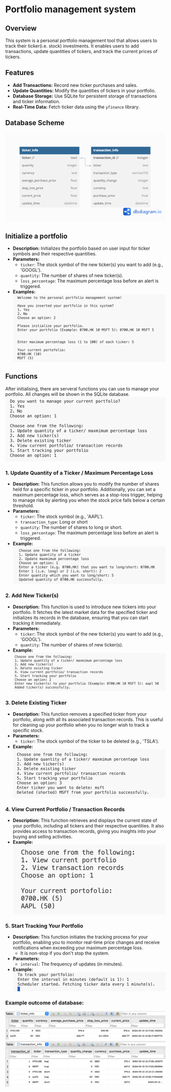 # Portfolio management system

## Overview
This system is a personal portfolio management tool that allows users to track their ticker(i.e. stock) investments. It enables users to add transactions, update quantities of tickers, and track the current prices of tickers. 

## Features
- **Add Transactions:** Record new ticker purchases and sales.
- **Update Quantities:** Modify the quantities of tickers in your portfolio.
- **Database Storage:** Use SQLite for persistent storage of transactions and ticker information.
- **Real-Time Data:** Fetch ticker data using the `yfinance` library.

## Database Scheme
![Schema](/images/schema.png)

## Initialize a portfolio
- **Description:** Initializes the portfolio based on user input for ticker symbols and their respective quantities.
- **Parameters:**
  - `ticker`: The stock symbol of the new ticker(s) you want to add (e.g., 'GOOGL').
  - `quantity`: The number of shares of new ticker(s).
  - `loss_percentage`: The maximum percentage loss before an alert is triggered.
- **Examples:**
![Initialize](/images/initial.png)

## Functions
After initialising, there are serveral functions you can use to manage your portfolio. All changes will be shown in the SQLite database.
![Functions](/images/functions.png)

### 1. Update Quantity of a Ticker / Maximum Percentage Loss
- **Description:** This function allows you to modify the number of shares held for a specific ticker in your portfolio. Additionally, you can set a maximum percentage loss, which serves as a stop-loss trigger, helping to manage risk by alerting you when the stock price falls below a certain threshold.
- **Parameters:**
  - `ticker`: The stock symbol (e.g., 'AAPL').
  - `transaction_type`: Long or short
  - `quantity`: The number of shares to long or short.
  - `loss_percentage`: The maximum percentage loss before an alert is triggered.
- **Example:**
![Update](/images/update.png)

### 2. Add New Ticker(s)
- **Description:** This function is used to introduce new tickers into your portfolio. It fetches the latest market data for the specified ticker and initializes its records in the database, ensuring that you can start tracking it immediately.
- **Parameters:**
  - `ticker`: The stock symbol of the new ticker(s) you want to add (e.g., 'GOOGL').
  - `quantity`: The number of shares of new ticker(s).
- **Example:**
![Add](/images/add.png)

### 3. Delete Existing Ticker
- **Description:** This function removes a specified ticker from your portfolio, along with all its associated transaction records. This is useful for cleaning up your portfolio when you no longer wish to track a specific stock.
- **Parameters:**
  - `ticker`: The stock symbol of the ticker to be deleted (e.g., 'TSLA').
- **Example:**
![Delete](/images/delete.png)

### 4. View Current Portfolio / Transaction Records
- **Description:** This function retrieves and displays the current state of your portfolio, including all tickers and their respective quantities. It also provides access to transaction records, giving you insights into your buying and selling activities.
- **Example:**
![view](/images/view.png)

### 5. Start Tracking Your Portfolio
- **Description:** This function initiates the tracking process for your portfolio, enabling you to monitor real-time price changes and receive notifications when exceeding your maximum percentage loss. 
  - It is non-stop if you don't stop the system.
- **Parameters:**
  - `interval`: The frequency of updates (in minutes).
- **Example:**
![Track](/images/track.png)

### Example outcome of database:
![Ticker](/images/ticker.png)
![Transaction](/images/transaction.png)

